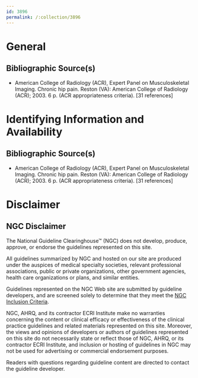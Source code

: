 ```yaml
---
id: 3896
permalink: /:collection/3896
---
```


# General

## Bibliographic Source(s)

- American College of Radiology (ACR), Expert Panel on Musculoskeletal Imaging. Chronic hip pain. Reston (VA): American College of Radiology (ACR); 2003. 6 p. (ACR appropriateness criteria). [31 references]

# Identifying Information and Availability

## Bibliographic Source(s)

- American College of Radiology (ACR), Expert Panel on Musculoskeletal Imaging. Chronic hip pain. Reston (VA): American College of Radiology (ACR); 2003. 6 p. (ACR appropriateness criteria). [31 references]

# Disclaimer

## NGC Disclaimer

The National Guideline Clearinghouse™ (NGC) does not develop, produce, approve, or endorse the guidelines represented on this site.

All guidelines summarized by NGC and hosted on our site are produced under the auspices of medical specialty societies, relevant professional associations, public or private organizations, other government agencies, health care organizations or plans, and similar entities.

Guidelines represented on the NGC Web site are submitted by guideline developers, and are screened solely to determine that they meet the [NGC Inclusion Criteria](/help-and-about/summaries/inclusion-criteria).

NGC, AHRQ, and its contractor ECRI Institute make no warranties concerning the content or clinical efficacy or effectiveness of the clinical practice guidelines and related materials represented on this site. Moreover, the views and opinions of developers or authors of guidelines represented on this site do not necessarily state or reflect those of NGC, AHRQ, or its contractor ECRI Institute, and inclusion or hosting of guidelines in NGC may not be used for advertising or commercial endorsement purposes.

Readers with questions regarding guideline content are directed to contact the guideline developer.


